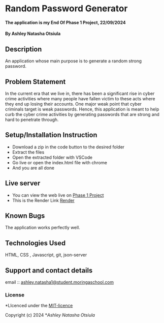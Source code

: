 # Random Password Generator
#### The application is my End Of Phase 1 Project, 22/09/2024
#### **By Ashley Natasha Otsiula**
## Description
An application whose main purpose is to generate a random strong password.

## Problem Statement
In the current era that we live in, there has been a significant rise in cyber crime activities where many people have fallen victim to these acts where they end up losing their accounts. One major weak point that cyber criminals target is weak passwords. Hence, this application is meant to help curb the cyber crime activities by generating passwords that are strong and hard to penetrate through.


## Setup/Installation Instruction
* Download a zip in the code button to the desired folder
* Extract the files
* Open the extracted folder with VSCode
* Go live or open the index.html file with chrome
* And you are all done

## Live server
* You can view the web live on [Phase 1 Project](https://natasherr.github.io/End--Of-Phase-1-Project/)
* This is the Render Link [Render](https://end-of-phase-1-project.onrender.com)
## Known Bugs
The application works perfectly well.

## Technologies Used
HTML, CSS , Javascript, git, json-server

## Support and contact details
email :: ashley.natasha1@student.moringaschool.com

### License
*LIcenced under the [MIT-licence](https://github.com/natasherr/End--Of-Phase-1-Project/blob/master/LICENSE.md)

Copyright (c) 2024 **Ashley Natasha Otsiula*